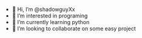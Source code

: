 - 👋 Hi, I’m @shadowguyXx
- 👀 I’m interested in programing 
- 🌱 I’m currently learning python
- 💞️ I’m looking to collaborate on some easy project

<!---
shadowguyXx/shadowguyXx is a ✨ special ✨ repository because its `README.md` (this file) appears on your GitHub profile.
You can click the Preview link to take a look at your changes.
--->
